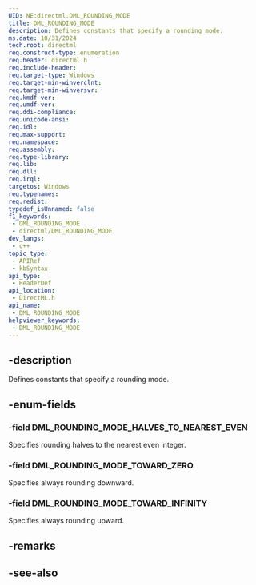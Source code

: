 ```yaml
---
UID: NE:directml.DML_ROUNDING_MODE
title: DML_ROUNDING_MODE
description: Defines constants that specify a rounding mode.
ms.date: 10/31/2024
tech.root: directml
req.construct-type: enumeration
req.header: directml.h
req.include-header: 
req.target-type: Windows
req.target-min-winverclnt: 
req.target-min-winversvr: 
req.kmdf-ver: 
req.umdf-ver: 
req.ddi-compliance: 
req.unicode-ansi: 
req.idl: 
req.max-support: 
req.namespace: 
req.assembly: 
req.type-library: 
req.lib: 
req.dll: 
req.irql: 
targetos: Windows
req.typenames: 
req.redist: 
typedef_isUnnamed: false
f1_keywords:
 - DML_ROUNDING_MODE
 - directml/DML_ROUNDING_MODE
dev_langs:
 - c++
topic_type:
 - APIRef
 - kbSyntax
api_type:
 - HeaderDef
api_location:
 - DirectML.h
api_name:
 - DML_ROUNDING_MODE
helpviewer_keywords:
 - DML_ROUNDING_MODE
---
```


## -description

Defines constants that specify a rounding mode.

## -enum-fields

### -field DML_ROUNDING_MODE_HALVES_TO_NEAREST_EVEN

Specifies rounding halves to the nearest even integer.

### -field DML_ROUNDING_MODE_TOWARD_ZERO

Specifies always rounding downward.

### -field DML_ROUNDING_MODE_TOWARD_INFINITY

Specifies always rounding upward.

## -remarks

## -see-also
